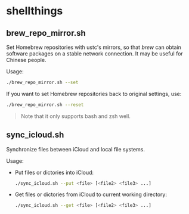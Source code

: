 # shellthings

## brew_repo_mirror.sh

Set Homebrew repositories with ustc's mirrors, so that *brew* can obtain software packages on a stable network connection. It may be useful for Chinese people.

Usage:

```sh
./brew_repo_mirror.sh --set
```

If you want to set Homebrew repositories back to original settings, use:

```sh
./brew_repo_mirror.sh --reset
```

> Note that it only supports bash and zsh well.

## sync_icloud.sh

Synchronize files between iCloud and local file systems.

Usage:

* Put files or dictories into iCloud:

    ```sh
    ./sync_icloud.sh --put <file> [<file2> <file3> ...]
    ```

* Get files or dictories from iCloud to current working directory:

    ```sh
    ./sync_icloud.sh --get <file> [<file2> <file3> ...]
    ```
